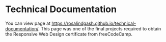 # Technical Documentation
You can view page at https://rosalindgash.github.io/technical-documentation/.
This page was one of the final projects required to obtain the Responsive Web Design certificate from freeCodeCamp.
